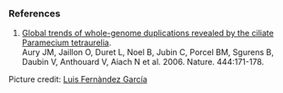 ### References

1.  [Global trends of whole-genome duplications revealed by the ciliate
    Paramecium
    tetraurelia](http://europepmc.org/abstract/MED/17086204).\
    Aury JM, Jaillon O, Duret L, Noel B, Jubin C, Porcel BM, Sgurens B,
    Daubin V, Anthouard V, Aiach N et al. 2006. Nature. 444:171-178.

Picture credit: [Luis Fernàndez
García](http://en.wikipedia.org/wiki/Image:Paramecium.jpg)
